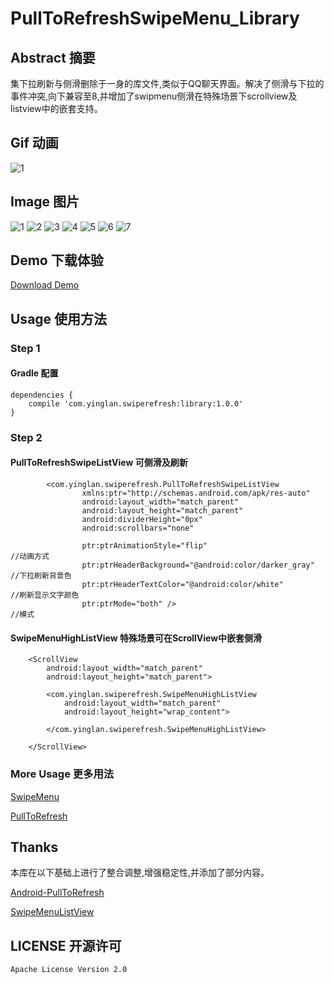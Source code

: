 # PullToRefreshSwipeMenu_Library
## Abstract 摘要
集下拉刷新与侧滑删除于一身的库文件,类似于QQ聊天界面。解决了侧滑与下拉的事件冲突,向下兼容至8,并增加了swipmenu侧滑在特殊场景下scrollview及listview中的嵌套支持。

## Gif 动画
![1](https://github.com/yingLanNull/PullToRefreshSwipeMenu_Library/blob/master/show/demo.gif)

## Image 图片
![1](https://github.com/yingLanNull/PullToRefreshSwipeMenu_Library/blob/master/show/Screenshot1.png)
![2](https://github.com/yingLanNull/PullToRefreshSwipeMenu_Library/blob/master/show/Screenshot2.png)
![3](https://github.com/yingLanNull/PullToRefreshSwipeMenu_Library/blob/master/show/Screenshot3.png)
![4](https://github.com/yingLanNull/PullToRefreshSwipeMenu_Library/blob/master/show/Screenshot4.png)
![5](https://github.com/yingLanNull/PullToRefreshSwipeMenu_Library/blob/master/show/Screenshot5.png)
![6](https://github.com/yingLanNull/PullToRefreshSwipeMenu_Library/blob/master/show/Screenshot6.png)
![7](https://github.com/yingLanNull/PullToRefreshSwipeMenu_Library/blob/master/show/Screenshot7.png)

## Demo 下载体验
[Download Demo](https://github.com/yingLanNull/PullToRefreshSwipeMenu_Library/blob/master/show/app-debug.apk)

## Usage 使用方法
### Step 1
#### Gradle 配置
```
dependencies {
    compile 'com.yinglan.swiperefresh:library:1.0.0'
}
```

### Step 2

#### PullToRefreshSwipeListView 可侧滑及刷新
```
	    <com.yinglan.swiperefresh.PullToRefreshSwipeListView
	            xmlns:ptr="http://schemas.android.com/apk/res-auto"
                android:layout_width="match_parent"
                android:layout_height="match_parent"
                android:dividerHeight="0px"
                android:scrollbars="none"

                ptr:ptrAnimationStyle="flip"                            //动画方式
                ptr:ptrHeaderBackground="@android:color/darker_gray"    //下拉刷新背景色
                ptr:ptrHeaderTextColor="@android:color/white"           //刷新显示文字颜色
                ptr:ptrMode="both" />                                   //模式
```

#### SwipeMenuHighListView 特殊场景可在ScrollView中嵌套侧滑

```
    <ScrollView
        android:layout_width="match_parent"
        android:layout_height="match_parent">

        <com.yinglan.swiperefresh.SwipeMenuHighListView
            android:layout_width="match_parent"
            android:layout_height="wrap_content">

        </com.yinglan.swiperefresh.SwipeMenuHighListView>

    </ScrollView>
```
### More Usage 更多用法

[SwipeMenu](https://github.com/baoyongzhang/SwipeMenuListView/blob/master/README.md)

[PullToRefresh](https://github.com/chrisbanes/Android-PullToRefresh/blob/master/README.md)

## Thanks

本库在以下基础上进行了整合调整,增强稳定性,并添加了部分内容。

[Android-PullToRefresh](https://github.com/chrisbanes/Android-PullToRefresh)

[SwipeMenuListView](https://github.com/baoyongzhang/SwipeMenuListView)

## LICENSE 开源许可

    Apache License Version 2.0

